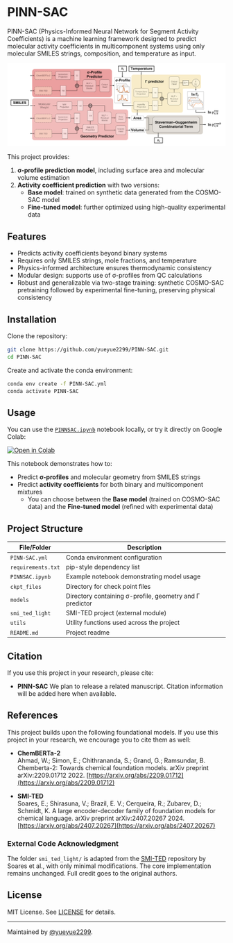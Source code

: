 # PINN-SAC

PINN-SAC (Physics-Informed Neural Network for Segment Activity Coefficients) is a machine learning framework designed to predict molecular activity coefficients in multicomponent systems using only molecular SMILES strings, composition, and temperature as input. 

![PINN-SAC](pinnsac.png)

This project provides:

1. **σ-profile prediction model**, including surface area and molecular volume estimation  
2. **Activity coefficient prediction** with two versions:  
   - **Base model**: trained on synthetic data generated from the COSMO-SAC model  
   - **Fine-tuned model**: further optimized using high-quality experimental data  

## Features

- Predicts activity coefficients beyond binary systems
- Requires only SMILES strings, mole fractions, and temperature
- Physics-informed architecture ensures thermodynamic consistency  
- Modular design: supports use of σ-profiles from QC calculations  
- Robust and generalizable via two-stage training: synthetic COSMO-SAC pretraining followed by experimental fine-tuning, preserving physical consistency

## Installation

Clone the repository:

```bash
git clone https://github.com/yueyue2299/PINN-SAC.git
cd PINN-SAC
```

Create and activate the conda environment:

```bash
conda env create -f PINN-SAC.yml
conda activate PINN-SAC
```

## Usage

You can use the [`PINNSAC.ipynb`](./PINNSAC.ipynb) notebook locally, or try it directly on Google Colab:

[![Open in Colab](https://colab.research.google.com/assets/colab-badge.svg)](https://colab.research.google.com/drive/1Xh1BT-ok73La7AQbjjVSwsRjf6q3JiGx?usp=sharing)

This notebook demonstrates how to:

- Predict **σ-profiles** and molecular geometry from SMILES strings  
- Predict **activity coefficients** for both binary and multicomponent mixtures  
  - You can choose between the **Base model** (trained on COSMO-SAC data) and the **Fine-tuned model** (refined with experimental data)

## Project Structure

| File/Folder        | Description                                              |
|--------------------|----------------------------------------------------------|
| `PINN-SAC.yml`     | Conda environment configuration                          |
| `requirements.txt` | pip-style dependency list                                |
| `PINNSAC.ipynb`    | Example notebook demonstrating model usage               |
| `ckpt_files`       | Directory for check point files                          |
| `models`           | Directory containing σ-profile, geometry and Γ predictor |
| `smi_ted_light`    | SMI-TED project (external module)                        |
| `utils`            | Utility functions used across the project                |
| `README.md`        | Project readme                                           |

## Citation

If you use this project in your research, please cite:

- **PINN-SAC** 
We plan to release a related manuscript. Citation information will be added here when available.

## References

This project builds upon the following foundational models. If you use this project in your research, we encourage you to cite them as well:

- **ChemBERTa-2**  
Ahmad, W.; Simon, E.; Chithrananda, S.; Grand, G.; Ramsundar, B. Chemberta-2: Towards chemical foundation models. arXiv preprint arXiv:2209.01712 2022.
[https://arxiv.org/abs/2209.01712](https://arxiv.org/abs/2209.01712)

- **SMI-TED**  
Soares, E.; Shirasuna, V.; Brazil, E. V.; Cerqueira, R.; Zubarev, D.; Schmidt, K. A large encoder-decoder family of foundation models for chemical language. arXiv preprint arXiv:2407.20267 2024.
[https://arxiv.org/abs/2407.20267](https://arxiv.org/abs/2407.20267)

### External Code Acknowledgment

The folder `smi_ted_light/` is adapted from the [SMI-TED](https://github.com/IBM/materials/tree/main/models/smi_ted) repository by Soares et al., with only minimal modifications. The core implementation remains unchanged. Full credit goes to the original authors.

## License

MIT License. See [LICENSE](LICENSE) for details.

---

Maintained by [@yueyue2299](https://github.com/yueyue2299).
